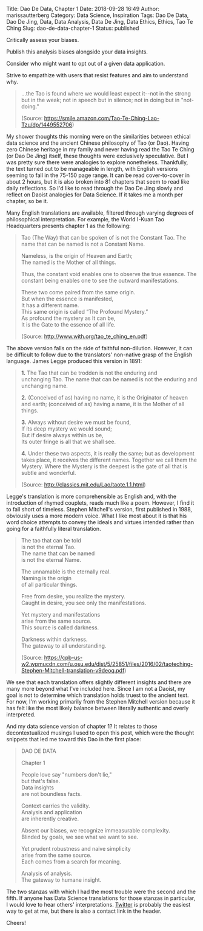 Title: Dao De Data, Chapter 1
Date: 2018-09-28 16:49
Author: marissautterberg
Category: Data Science, Inspiration
Tags: Dao De Data, Dao De Jing, Data, Data Analysis, Data De Jing, Data Ethics, Ethics, Tao Te Ching
Slug: dao-de-data-chapter-1
Status: published

Critically assess your biases.

Publish this analysis biases alongside your data insights.

Consider who might want to opt out of a given data application.

Strive to empathize with users that resist features and aim to
understand why.

> ...the Tao is found where we would least expect it--not in the strong
> but in the weak; not in speech but in silence; not in doing but in
> "not-doing."
>
> (Source:
> <https://smile.amazon.com/Tao-Te-Ching-Lao-Tzu/dp/1449552706>)

My shower thoughts this morning were on the similarities between ethical
data science and the ancient Chinese philosophy of Tao (or Dao). Having
zero Chinese heritage in my family and never having read the Tao Te
Ching (or Dao De Jing) itself, these thoughts were exclusively
speculative. But I was pretty sure there were analogies to explore
nonetheless. Thankfully, the text turned out to be manageable in length,
with English versions seeming to fall in the 75-150 page range. It can
be read cover-to-cover in about 2 hours, but it is also broken into 81
chapters that seem to read like daily reflections. So I'd like to read
through the Dao De Jing slowly and reflect on Daoist analogies for Data
Science. If it takes me a month per chapter, so be it.

Many English translations are available, filtered through varying
degrees of philosophical interpretation. For example, the World I-Kuan
Tao Headquarters presents chapter 1 as the following:

> Tao (The Way) that can be spoken of is not the Constant Tao. The name
> that can be named is not a Constant Name.
>
> Nameless, is the origin of Heaven and Earth;  
> The named is the Mother of all things.
>
> Thus, the constant void enables one to observe the true essence. The
> constant being enables one to see the outward manifestations.
>
> These two come paired from the same origin.  
> But when the essence is manifested,  
> It has a different name.  
> This same origin is called “The Profound Mystery.”  
> As profound the mystery as It can be,  
> It is the Gate to the essence of all life.
>
> (Source: <http://www.with.org/tao_te_ching_en.pdf>)

The above version falls on the side of faithful non-dilution. However,
it can be difficult to follow due to the translators' non-native grasp
of the English language. James Legge produced this version in 1891:

> **1.** The Tao that can be trodden is not the enduring and
> unchanging Tao. The name that can be named is not the enduring and
> unchanging name.
>
> **2.** (Conceived of as) having no name, it is the Originator of
> heaven and earth; (conceived of as) having a name, it is the Mother of
> all things.
>
> **3.** Always without desire we must be found,  
> If its deep mystery we would sound;  
> But if desire always within us be,  
> Its outer fringe is all that we shall see.
>
> **4.** Under these two aspects, it is really the same; but
> as development takes place, it receives the different names. Together
> we call them the Mystery. Where the Mystery is the deepest is the gate
> of all that is subtle and wonderful.
>
> (Source: <http://classics.mit.edu/Lao/taote.1.1.html>)

Legge's translation is more comprehensible as English and, with the
introduction of rhymed couplets, reads much like a poem. However, I find
it to fall short of timeless. Stephen Mitchell's version, first
published in 1988, obviously uses a more modern voice. What I like most
about it is that his word choice attempts to convey the ideals and
virtues intended rather than going for a faithfully literal translation.

> The tao that can be told  
> is not the eternal Tao.  
> The name that can be named  
> is not the eternal Name.
>
> The unnamable is the eternally real.  
> Naming is the origin  
> of all particular things.
>
> Free from desire, you realize the mystery.  
> Caught in desire, you see only the manifestations.
>
> Yet mystery and manifestations  
> arise from the same source.  
> This source is called darkness.
>
> Darkness within darkness.  
> The gateway to all understanding.
>
> (Source: <https://cpb-us-w2.wpmucdn.com/u.osu.edu/dist/5/25851/files/2016/02/taoteching-Stephen-Mitchell-translation-v9deoq.pdf>)

We see that each translation offers slightly different insights and
there are many more beyond what I've included here. Since I am not a
Daoist, my goal is not to determine which translation holds truest to
the ancient text. For now, I'm working primarily from the Stephen
Mitchell version because it has felt like the most likely balance
between literally authentic and overly interpreted.

And my data science version of chapter 1? It relates to those
decontextualized musings I used to open this post, which were the
thought snippets that led me toward this Dao in the first place:

> DAO DE DATA
>
> Chapter 1
>
> People love say "numbers don't lie,"  
> but that's false.  
> Data insights  
> are not boundless facts.
>
> Context carries the validity.  
> Analysis and application  
> are inherently creative.
>
> Absent our biases, we recognize immeasurable complexity.  
> Blinded by goals, we see what we want to see.
>
> Yet prudent robustness and naive simplicity  
> arise from the same source.  
> Each comes from a search for meaning.
>
> Analysis of analysis.  
> The gateway to humane insight.

The two stanzas with which I had the most trouble were the second and
the fifth. If anyone has Data Science translations for those stanzas in
particular, I would love to hear others' interpretations.
[Twitter](https://www.twitter.com/mutterberg) is probably the easiest
way to get at me, but there is also a contact link in the header.

Cheers!
